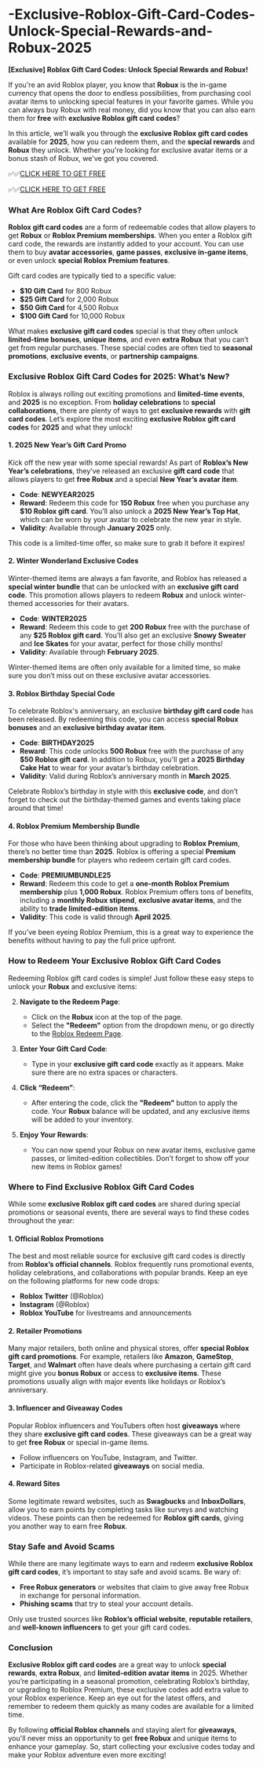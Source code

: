 # -Exclusive-Roblox-Gift-Card-Codes-Unlock-Special-Rewards-and-Robux-2025

**[Exclusive] Roblox Gift Card Codes: Unlock Special Rewards and Robux!**

If you're an avid Roblox player, you know that **Robux** is the in-game currency that opens the door to endless possibilities, from purchasing cool avatar items to unlocking special features in your favorite games. While you can always buy Robux with real money, did you know that you can also earn them for **free** with **exclusive Roblox gift card codes**?

In this article, we’ll walk you through the **exclusive Roblox gift card codes** available for **2025**, how you can redeem them, and the **special rewards** and **Robux** they unlock. Whether you're looking for exclusive avatar items or a bonus stash of Robux, we've got you covered.

✅✅[CLICK HERE TO GET FREE](https://tinyurl.com/f5a9kmyc)

✅✅[CLICK HERE TO GET FREE](https://tinyurl.com/f5a9kmyc)

### What Are Roblox Gift Card Codes?

**Roblox gift card codes** are a form of redeemable codes that allow players to get **Robux** or **Roblox Premium memberships**. When you enter a Roblox gift card code, the rewards are instantly added to your account. You can use them to buy **avatar accessories**, **game passes**, **exclusive in-game items**, or even unlock **special Roblox Premium features**.

Gift card codes are typically tied to a specific value:
- **$10 Gift Card** for 800 Robux
- **$25 Gift Card** for 2,000 Robux
- **$50 Gift Card** for 4,500 Robux
- **$100 Gift Card** for 10,000 Robux

What makes **exclusive gift card codes** special is that they often unlock **limited-time bonuses**, **unique items**, and even **extra Robux** that you can’t get from regular purchases. These special codes are often tied to **seasonal promotions**, **exclusive events**, or **partnership campaigns**.

### Exclusive Roblox Gift Card Codes for 2025: What’s New?

Roblox is always rolling out exciting promotions and **limited-time events**, and **2025** is no exception. From **holiday celebrations** to **special collaborations**, there are plenty of ways to get **exclusive rewards** with **gift card codes**. Let’s explore the most exciting **exclusive Roblox gift card codes** for **2025** and what they unlock!

#### 1. **2025 New Year’s Gift Card Promo**
Kick off the new year with some special rewards! As part of **Roblox’s New Year’s celebrations**, they’ve released an exclusive **gift card code** that allows players to get **free Robux** and a special **New Year’s avatar item**.

- **Code**: **NEWYEAR2025**
- **Reward**: Redeem this code for **150 Robux** free when you purchase any **$10 Roblox gift card**. You’ll also unlock a **2025 New Year’s Top Hat**, which can be worn by your avatar to celebrate the new year in style.
- **Validity**: Available through **January 2025** only.

This code is a limited-time offer, so make sure to grab it before it expires!

#### 2. **Winter Wonderland Exclusive Codes**
Winter-themed items are always a fan favorite, and Roblox has released a **special winter bundle** that can be unlocked with an **exclusive gift card code**. This promotion allows players to redeem **Robux** and unlock winter-themed accessories for their avatars.

- **Code**: **WINTER2025**
- **Reward**: Redeem this code to get **200 Robux** free with the purchase of any **$25 Roblox gift card**. You'll also get an exclusive **Snowy Sweater** and **Ice Skates** for your avatar, perfect for those chilly months!
- **Validity**: Available through **February 2025**.

Winter-themed items are often only available for a limited time, so make sure you don’t miss out on these exclusive avatar accessories.

#### 3. **Roblox Birthday Special Code**
To celebrate Roblox's anniversary, an exclusive **birthday gift card code** has been released. By redeeming this code, you can access **special Robux bonuses** and an **exclusive birthday avatar item**.

- **Code**: **BIRTHDAY2025**
- **Reward**: This code unlocks **500 Robux** free with the purchase of any **$50 Roblox gift card**. In addition to Robux, you'll get a **2025 Birthday Cake Hat** to wear for your avatar’s birthday celebration.
- **Validity**: Valid during Roblox’s anniversary month in **March 2025**.

Celebrate Roblox’s birthday in style with this **exclusive code**, and don’t forget to check out the birthday-themed games and events taking place around that time!

#### 4. **Roblox Premium Membership Bundle**
For those who have been thinking about upgrading to **Roblox Premium**, there’s no better time than **2025**. Roblox is offering a special **Premium membership bundle** for players who redeem certain gift card codes.

- **Code**: **PREMIUMBUNDLE25**
- **Reward**: Redeem this code to get a **one-month Roblox Premium membership** plus **1,000 Robux**. Roblox Premium offers tons of benefits, including a **monthly Robux stipend**, **exclusive avatar items**, and the ability to **trade limited-edition items**.
- **Validity**: This code is valid through **April 2025**.

If you’ve been eyeing Roblox Premium, this is a great way to experience the benefits without having to pay the full price upfront.

### How to Redeem Your Exclusive Roblox Gift Card Codes

Redeeming Roblox gift card codes is simple! Just follow these easy steps to unlock your **Robux** and exclusive items:

2. **Navigate to the Redeem Page**:
   - Click on the **Robux** icon at the top of the page.
   - Select the **"Redeem"** option from the dropdown menu, or go directly to the [Roblox Redeem Page](https://www.roblox.com/redeem).

3. **Enter Your Gift Card Code**:
   - Type in your **exclusive gift card code** exactly as it appears. Make sure there are no extra spaces or characters.

4. **Click “Redeem”**:
   - After entering the code, click the **"Redeem"** button to apply the code. Your **Robux** balance will be updated, and any exclusive items will be added to your inventory.

5. **Enjoy Your Rewards**:
   - You can now spend your Robux on new avatar items, exclusive game passes, or limited-edition collectibles. Don’t forget to show off your new items in Roblox games!

### Where to Find Exclusive Roblox Gift Card Codes

While some **exclusive Roblox gift card codes** are shared during special promotions or seasonal events, there are several ways to find these codes throughout the year:

#### 1. **Official Roblox Promotions**
The best and most reliable source for exclusive gift card codes is directly from **Roblox’s official channels**. Roblox frequently runs promotional events, holiday celebrations, and collaborations with popular brands. Keep an eye on the following platforms for new code drops:
- **Roblox Twitter** (@Roblox)
- **Instagram** (@Roblox)
- **Roblox YouTube** for livestreams and announcements

#### 2. **Retailer Promotions**
Many major retailers, both online and physical stores, offer **special Roblox gift card promotions**. For example, retailers like **Amazon**, **GameStop**, **Target**, and **Walmart** often have deals where purchasing a certain gift card might give you **bonus Robux** or access to **exclusive items**. These promotions usually align with major events like holidays or Roblox’s anniversary.

#### 3. **Influencer and Giveaway Codes**
Popular Roblox influencers and YouTubers often host **giveaways** where they share **exclusive gift card codes**. These giveaways can be a great way to get **free Robux** or special in-game items.
- Follow influencers on YouTube, Instagram, and Twitter.
- Participate in Roblox-related **giveaways** on social media.

#### 4. **Reward Sites**
Some legitimate reward websites, such as **Swagbucks** and **InboxDollars**, allow you to earn points by completing tasks like surveys and watching videos. These points can then be redeemed for **Roblox gift cards**, giving you another way to earn free **Robux**.

### Stay Safe and Avoid Scams

While there are many legitimate ways to earn and redeem **exclusive Roblox gift card codes**, it’s important to stay safe and avoid scams. Be wary of:
- **Free Robux generators** or websites that claim to give away free Robux in exchange for personal information.
- **Phishing scams** that try to steal your account details.

Only use trusted sources like **Roblox’s official website**, **reputable retailers**, and **well-known influencers** to get your gift card codes.

### Conclusion

**Exclusive Roblox gift card codes** are a great way to unlock **special rewards**, **extra Robux**, and **limited-edition avatar items** in 2025. Whether you’re participating in a seasonal promotion, celebrating Roblox’s birthday, or upgrading to Roblox Premium, these exclusive codes add extra value to your Roblox experience. Keep an eye out for the latest offers, and remember to redeem them quickly as many codes are available for a limited time.

By following **official Roblox channels** and staying alert for **giveaways**, you'll never miss an opportunity to get **free Robux** and unique items to enhance your gameplay. So, start collecting your exclusive codes today and make your Roblox adventure even more exciting!
